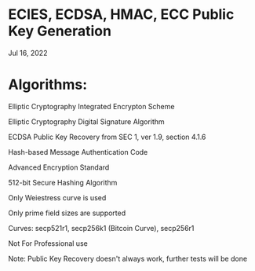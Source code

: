 # ECIES, ECDSA, HMAC, ECC Public Key Generation

Jul 16, 2022

# Algorithms:

Elliptic Cryptography Integrated Encrypton Scheme

Elliptic Cryptography Digital Signature Algorithm

ECDSA Public Key Recovery from SEC 1, ver 1.9, section 4.1.6

Hash-based Message Authentication Code

Advanced Encryption Standard

512-bit Secure Hashing Algorithm

Only Weiestress curve is used

Only prime field sizes are supported

Curves: secp521r1, secp256k1 (Bitcoin Curve), secp256r1

Not For Professional use

Note: Public Key Recovery doesn't always work, further tests will be done
